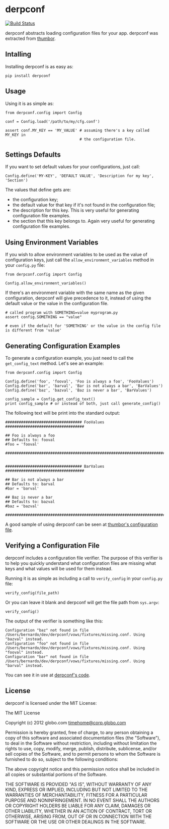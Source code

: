 derpconf
========

[![Build Status](https://secure.travis-ci.org/globocom/derpconf.png?branch=master)](http://travis-ci.org/globocom/derpconf)

derpconf abstracts loading configuration files for your app. derpconf was
extracted from [thumbor](http://github.com/globocom/thumbor/).

Intalling
---------

Installing derpconf is as easy as:

    pip install derpconf

Usage
-----

Using it is as simple as:

    from derpconf.config import Config

    conf = Config.load('/path/to/my/cfg.conf')

    assert conf.MY_KEY == 'MY_VALUE' # assuming there's a key called MY_KEY in
                                     # the configuration file.

Settings Defaults
-----------------

If you want to set default values for your configurations, just call:

    Config.define('MY-KEY', 'DEFAULT VALUE', 'Description for my key', 'Section')

The values that define gets are:

* the configuration key;
* the default value for that key if it's not found in the configuration file;
* the description for this key. This is very useful for generating
configuration file examples.
* the section that this key belongs to. Again very useful for generating
configuration file examples.

Using Environment Variables
---------------------------

If you wish to allow environment variables to be used as the value of configuration keys, just call the `allow_environment_variables` method in your `config.py` file:

    from derpconf.config import Config

    Config.allow_environment_variables()

If there's an environment variable with the same name as the given configuration, derpconf will give precedence to it, instead of using the default value or the value in the configuration file.

    # called program with SOMETHING=value myprogram.py
    assert config.SOMETHING == "value"

    # even if the default for 'SOMETHING' or the value in the config file is different from 'value'

Generating Configuration Examples
---------------------------------

To generate a configuration example, you just need to call the
`get_config_text` method. Let's see an example:

    from derpconf.config import Config

    Config.define('foo', 'fooval', 'Foo is always a foo', 'FooValues')
    Config.define('bar', 'barval', 'Bar is not always a bar', 'BarValues')
    Config.define('baz', 'bazval', 'Baz is never a bar', 'BarValues')

    config_sample = Config.get_config_text()
    print config_sample # or instead of both, just call generate_config()

The following text will be print into the standard output:

    ################################## FooValues ###################################

    ## Foo is always a foo
    ## Defaults to: fooval
    #foo = 'fooval'

    ################################################################################


    ################################## BarValues ###################################

    ## Bar is not always a bar
    ## Defaults to: barval
    #bar = 'barval'

    ## Baz is never a bar
    ## Defaults to: bazval
    #baz = 'bazval'

    ################################################################################

A good sample of using derpconf can be seen at [thumbor's configuration
file](https://github.com/globocom/thumbor/blob/master/thumbor/config.py).

Verifying a Configuration File
------------------------------

derpconf includes a configuration file verifier. The purpose of this verifier
is to help you quickly understand what configuration files are missing what
keys and what values will be used for them instead.

Running it is as simple as including a call to `verify_config` in your
`config.py` file:

    verify_config(file_path)

Or you can leave it blank and derpconf will get the file path from `sys.argv`:

    verify_config()

The output of the verifier is something like this:

    Configuration "baz" not found in file /Users/bernardo/dev/derpconf/vows/fixtures/missing.conf. Using "bazval" instead.
    Configuration "foo" not found in file /Users/bernardo/dev/derpconf/vows/fixtures/missing.conf. Using "fooval" instead.
    Configuration "bar" not found in file /Users/bernardo/dev/derpconf/vows/fixtures/missing.conf. Using "barval" instead.

You can see it in use at [derpconf's code](https://github.com/globocom/derpconf/blob/master/derpconf/config.py).

License
-------

derpconf is licensed under the MIT License:

The MIT License

Copyright (c) 2012 globo.com timehome@corp.globo.com

Permission is hereby granted, free of charge, to any person obtaining a copy of this software and associated documentation files (the "Software"), to deal in the Software without restriction, including without limitation the rights to use, copy, modify, merge, publish, distribute, sublicense, and/or sell copies of the Software, and to permit persons to whom the Software is furnished to do so, subject to the following conditions:

The above copyright notice and this permission notice shall be included in all copies or substantial portions of the Software.

THE SOFTWARE IS PROVIDED "AS IS", WITHOUT WARRANTY OF ANY KIND, EXPRESS OR IMPLIED, INCLUDING BUT NOT LIMITED TO THE WARRANTIES OF MERCHANTABILITY, FITNESS FOR A PARTICULAR PURPOSE AND NONINFRINGEMENT. IN NO EVENT SHALL THE AUTHORS OR COPYRIGHT HOLDERS BE LIABLE FOR ANY CLAIM, DAMAGES OR OTHER LIABILITY, WHETHER IN AN ACTION OF CONTRACT, TORT OR OTHERWISE, ARISING FROM, OUT OF OR IN CONNECTION WITH THE SOFTWARE OR THE USE OR OTHER DEALINGS IN THE SOFTWARE.
